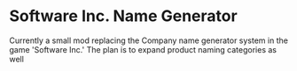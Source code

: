 # Software Inc. Name Generator

Currently a small mod replacing the Company name generator system in the game 'Software Inc.' The plan is to expand product naming categories as well
